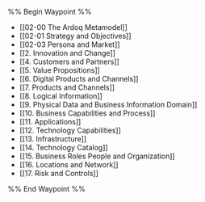 %% Begin Waypoint %%
- [[02-00 The Ardoq Metamodel]]
- [[02-01 Strategy and Objectives]]
- [[02-03 Persona and Market]]
- [[2. Innovation and Change]]
- [[4. Customers and Partners]]
- [[5. Value Propositions]]
- [[6. Digital Products and Channels]]
- [[7. Products and Channels]]
- [[8. Logical Information]]
- [[9. Physical Data and Business Information Domain]]
- [[10. Business Capabilities and Process]]
- [[11. Applications]]
- [[12. Technology Capabilities]]
- [[13. Infrastructure]]
- [[14. Technology Catalog]]
- [[15. Business Roles People and Organization]]
- [[16. Locations and Network]]
- [[17. Risk and Controls]]

%% End Waypoint %%
